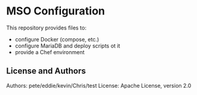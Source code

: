 MSO Configuration
=================

This repository provides files to:
* configure Docker (compose, etc.)
* configure MariaDB and deploy scripts ot it
* provide a Chef environment

License and Authors
-------------------
Authors: pete/eddie/kevin/Chris/test
License: Apache License, version 2.0
